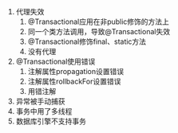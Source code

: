 1. 代理失效
	1. @Transactional应用在非public修饰的方法上
	2. 同一个类方法调用，导致@Transactional失效
	3. @Transactional修饰final、static方法
	4. 没有代理
2. @Transactional使用错误
	1. 注解属性propagation设置错误
	2. 注解属性rollbackFor设置错误
	3. 用错注解
3. 异常被手动捕获
4. 事务中用了多线程
5. 数据库引擎不支持事务